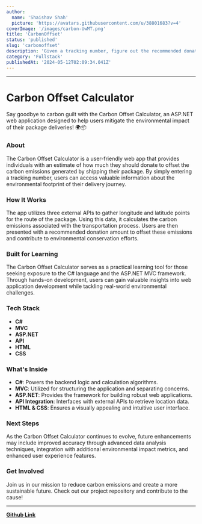 ```yaml
---
author:
  name: 'Shaishav Shah'
  picture: 'https://avatars.githubusercontent.com/u/38801683?v=4'
coverImage: '/images/carbon-UwMT.png'
title: 'CarbonOffset'
status: 'published'
slug: 'carbonoffset'
description: 'Given a tracking number, figure out the recommended donation amount to offset the carbon footprint from your package!'
category: 'Fullstack'
publishedAt: '2024-05-12T02:09:34.041Z'
---
```


---

# Carbon Offset Calculator

Say goodbye to carbon guilt with the Carbon Offset Calculator, an ASP.NET web application designed to help users mitigate the environmental impact of their package deliveries! 🌍📦

### About

The Carbon Offset Calculator is a user-friendly web app that provides individuals with an estimate of how much they should donate to offset the carbon emissions generated by shipping their package. By simply entering a tracking number, users can access valuable information about the environmental footprint of their delivery journey.

### How It Works

The app utilizes three external APIs to gather longitude and latitude points for the route of the package. Using this data, it calculates the carbon emissions associated with the transportation process. Users are then presented with a recommended donation amount to offset these emissions and contribute to environmental conservation efforts.

### Built for Learning

The Carbon Offset Calculator serves as a practical learning tool for those seeking exposure to the C# language and the ASP.NET MVC framework. Through hands-on development, users can gain valuable insights into web application development while tackling real-world environmental challenges.

### Tech Stack

- **C#**
- **MVC**
- **ASP.NET**
- **API**
- **HTML**
- **CSS**

### What's Inside

- **C#**: Powers the backend logic and calculation algorithms.
- **MVC**: Utilized for structuring the application and separating concerns.
- **ASP.NET**: Provides the framework for building robust web applications.
- **API Integration**: Interfaces with external APIs to retrieve location data.
- **HTML & CSS**: Ensures a visually appealing and intuitive user interface.

### Next Steps

As the Carbon Offset Calculator continues to evolve, future enhancements may include improved accuracy through advanced data analysis techniques, integration with additional environmental impact metrics, and enhanced user experience features.

### Get Involved

Join us in our mission to reduce carbon emissions and create a more sustainable future. Check out our project repository and contribute to the cause!

---

[**Github Link**](https://github.com/ShaishavShah04/Offset-Carbon-From-Packages/tree/master)

 